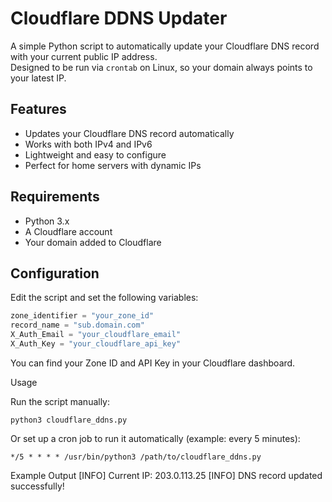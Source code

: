 # Cloudflare DDNS Updater

A simple Python script to automatically update your Cloudflare DNS record with your current public IP address.  
Designed to be run via `crontab` on Linux, so your domain always points to your latest IP.  

## Features
- Updates your Cloudflare DNS record automatically  
- Works with both IPv4 and IPv6  
- Lightweight and easy to configure  
- Perfect for home servers with dynamic IPs  

## Requirements
- Python 3.x  
- A Cloudflare account  
- Your domain added to Cloudflare  

## Configuration
Edit the script and set the following variables:  

```python
zone_identifier = "your_zone_id"
record_name = "sub.domain.com"
X_Auth_Email = "your_cloudflare_email"
X_Auth_Key = "your_cloudflare_api_key"

```

You can find your Zone ID and API Key in your Cloudflare dashboard.

Usage

Run the script manually:
```
python3 cloudflare_ddns.py
```

Or set up a cron job to run it automatically (example: every 5 minutes):
```
*/5 * * * * /usr/bin/python3 /path/to/cloudflare_ddns.py
```
Example Output
[INFO] Current IP: 203.0.113.25
[INFO] DNS record updated successfully!
